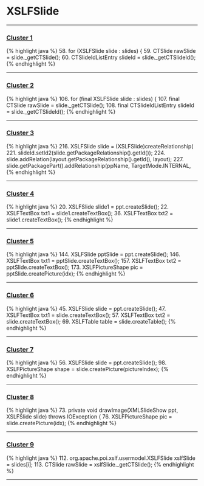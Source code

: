 # XSLFSlide

***

### [Cluster 1](./1)
{% highlight java %}
58. for (XSLFSlide slide : slides) {
59.     CTSlide rawSlide = slide._getCTSlide();
60.     CTSlideIdListEntry slideId = slide._getCTSlideId();
{% endhighlight %}

***

### [Cluster 2](./2)
{% highlight java %}
106. for (final XSLFSlide slide : slides) {
107.   final CTSlide rawSlide = slide._getCTSlide();
108.   final CTSlideIdListEntry slideId = slide._getCTSlideId();
{% endhighlight %}

***

### [Cluster 3](./3)
{% highlight java %}
216. XSLFSlide slide = (XSLFSlide)createRelationship(
221. slideId.setId2(slide.getPackageRelationship().getId());
224. slide.addRelation(layout.getPackageRelationship().getId(), layout);
227. slide.getPackagePart().addRelationship(ppName, TargetMode.INTERNAL,
{% endhighlight %}

***

### [Cluster 4](./4)
{% highlight java %}
20. XSLFSlide slide1 = ppt.createSlide();
22. XSLFTextBox txt1 = slide1.createTextBox();
36. XSLFTextBox txt2 = slide1.createTextBox();
{% endhighlight %}

***

### [Cluster 5](./5)
{% highlight java %}
144. XSLFSlide pptSlide = ppt.createSlide();
146. XSLFTextBox txt1 = pptSlide.createTextBox();
157. XSLFTextBox txt2 = pptSlide.createTextBox();
173.     XSLFPictureShape pic = pptSlide.createPicture(idx);
{% endhighlight %}

***

### [Cluster 6](./6)
{% highlight java %}
45. XSLFSlide slide = ppt.createSlide();
47. XSLFTextBox txt1 = slide.createTextBox();
57. XSLFTextBox txt2 = slide.createTextBox();
69. XSLFTable table = slide.createTable();
{% endhighlight %}

***

### [Cluster 7](./7)
{% highlight java %}
56. XSLFSlide slide = ppt.createSlide();
98. XSLFPictureShape shape = slide.createPicture(pictureIndex);
{% endhighlight %}

***

### [Cluster 8](./8)
{% highlight java %}
73. private void drawImage(XMLSlideShow ppt, XSLFSlide slide) throws IOException {
76.     XSLFPictureShape pic = slide.createPicture(idx);
{% endhighlight %}

***

### [Cluster 9](./9)
{% highlight java %}
112. org.apache.poi.xslf.usermodel.XSLFSlide xslfSlide = slides[i];
113. CTSlide rawSlide = xslfSlide._getCTSlide();
{% endhighlight %}

***

